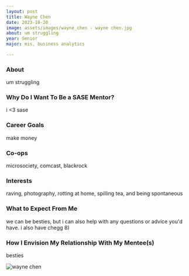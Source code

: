 ```yaml
---
layout: post
title: Wayne Chen 
date: 2023-10-20
image: assets/images/wayne_chen - wayne chen.jpg
about: um struggling
year: Senior
major: mis, business analytics

---
```


### About

um struggling

### Why Do I Want To Be a SASE Mentor?

i <3 sase

### Career Goals

make money

### Co-ops

microsociety, comcast, blackrock

### Interests

raving, photography, rotting at home, spilling tea, and being spontaneous

### What to Expect From Me

we can be besties, but i can also help with any questions or advice you'd have. i also have chegg 8)

### How I Envision My Relationship With My Mentee(s) 

besties

<div class="text-center my-5">
    <img src="https://sase-drexel.github.io/mentorship-2023/assets/images/wayne_chen - wayne chen.jpg" alt="wayne chen" class="rounded post-img" />
</div>
